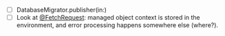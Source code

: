 - [ ] DatabaseMigrator.publisher(in:)
- [ ] Look at [@FetchRequest](https://developer.apple.com/documentation/swiftui/fetchrequest): managed object context is stored in the environment, and error processing happens somewhere else (where?).
